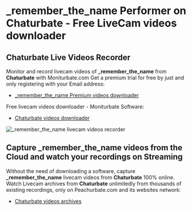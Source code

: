 # _remember_the_name Performer on Chaturbate - Free LiveCam videos downloader

## Chaturbate Live Videos Recorder

Monitor and record livecam videos of **_remember_the_name** from **Chaturbate** with Moniturbate.com
Get a premium trial for free by just and only registering with your Email address:
* [_remember_the_name Premium videos downloader](https://moniturbate.com/request-demo-licence-key.html)

Free livecam videos downloader - Moniturbate Software:
* [Chaturbate videos downloader](https://moniturbate.com/moniturbate-download-software.html)

![_remember_the_name livecam videos recorder](https://peachurnet.com/templates/moniturbate-software.png)


## Capture _remember_the_name videos from the Cloud and watch your recordings on Streaming

Without the need of downloading a software, capture **_remember_the_name** livecam videos from **Chaturbate** 100% online.
Watch Livecam archives from **Chaturbate** unlimitedly from thousands of existing recordings, only on Peachurbate.com and its websites network:
* [Chaturbate videos archives](https://peachurnet.com/)